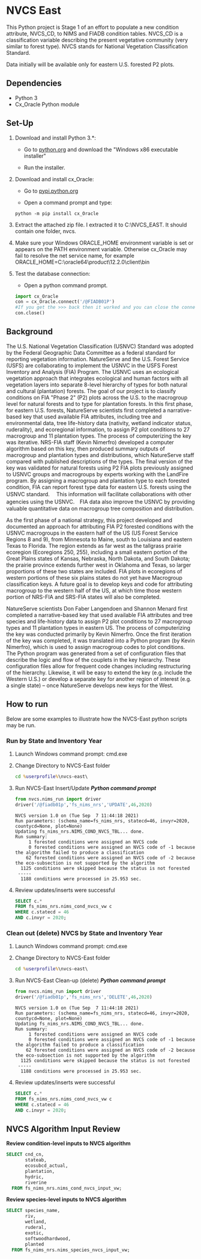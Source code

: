 # NVCS East

This Python project is Stage 1 of an effort to populate a new condition
attribute, NVCS_CD, to NIMS and FIADB condition tables. NVCS_CD is a
classification variable describing the present vegetative community (very
similar to forest type). NVCS stands for National Vegetation Classification
Standard.

Data initially will be available only for eastern U.S. forested P2 plots.

## Dependencies
- Python 3
- Cx_Oracle Python module

## Set-Up
1. Download and install Python 3.*:

   - Go to [python.org](https://www.python.org/downloads)
   and download the "Windows x86 executable installer"

   - Run the installer.

2. Download and install cx_Oracle:

   - Go to [pypi.python.org](https://pypi.python.org/pypi/cx_Oracle "Cx_Oracle Downloads")

   - Open a command prompt and type:
   ```
   python -m pip install cx_Oracle
   ```

3. Extract the attached zip file.  I extracted it to C:\NVCS_EAST.  It should contain one folder, nvcs.

4. Make sure your Windows ORACLE_HOME environment variable is set or appears on the PATH environment variable.  Otherwise cx_Oracle may fail to resolve
   the net service name, for example ORACLE_HOME=C:\oracle64\product\12.2.0\client\bin

5. Test the database connection:

   - Open a python command prompt.
    ```python
    import cx_Oracle
    con = cx_Oracle.connect('/@FIADB01P')
    #If you get the >>> back then it worked and you can close the connection:
    con.close()
    ```

## Background

The U.S. National Vegetation Classification (USNVC) Standard was adopted by the
Federal Geographic Data Committee as a federal standard for reporting
vegetation information. NatureServe and the U.S. Forest Service (USFS) are
collaborating to implement the USNVC in the USFS Forest Inventory and Analysis
(FIA) Program. The USNVC uses an ecological vegetation approach that integrates
ecological and human factors with all vegetation layers into separate 8-level
hierarchy of types for both natural and cultural (plantation) forests. The goal
of our project is to classify conditions on FIA "Phase 2" (P2) plots across the
U.S. to the macrogroup level for natural forests and to type for plantation
forests. In this first phase, for eastern U.S. forests, NatureServe scientists
first completed a narrative-based key that used available FIA attributes,
including tree and environmental data, tree life-history data (nativity,
wetland indicator status, ruderality), and ecoregional information, to assign
P2 plot conditions to 27 macrogroup and 11 plantation types. The process of
computerizing the key was iterative. NRS-FIA staff (Kevin Nimerfro) developed a
computer algorithm based on this key, then produced summary outputs of
macrogroup and plantation types and distributions, which NatureServe staff
compared with published descriptions of the types. The final version of the key
was validated for natural forests using P2 FIA plots previously assigned to
USNVC groups and macrogroups by experts working with the LandFire program. By
assigning a macrogroup and plantation type to each forested condition, FIA can
report forest type data for eastern U.S. forests using the USNVC standard.　
This information will facilitate collaborations with other agencies using the
USNVC.　FIA data also improve the USNVC by providing valuable quantitative data
on macrogroup tree composition and distribution.

As the first phase of a national strategy, this project developed and
documented an approach for attributing FIA P2 forested conditions with the
USNVC macrogroups in the eastern half of the US (US Forest Service Regions 8
and 9), from Minnesota to Maine, south to Louisiana and eastern Texas to
Florida. The region extends as far west as the tallgrass prairie ecoregion
(Ecoregions 250, 255), including a small eastern portion of the Great Plains
states of Kansas, Nebraska, North Dakota, and South Dakota; the prairie
province extends further west in Oklahoma and Texas, so larger proportions of
these two states are included. FIA plots in ecoregions of western portions of
these six plains states do not yet have Macrogroup classification keys. A
future goal is to develop keys and code for attributing macrogroup to the
western half of the US, at which time those western portion of NRS-FIA and
SRS-FIA states will also be completed.

NatureServe scientists Don Faber Langendoen and Shannon Menard first completed
a narrative-based key that used available FIA attributes and tree species and
life-history data to assign P2 plot conditions to 27 macrogroup types and 11
plantation types in eastern US. The process of computerizing the key was
conducted primarily by Kevin Nimerfro. Once the first iteration of the key was
completed, it was translated into a Python program (by Kevin Nimerfro), which
is used to assign macrogroup codes to plot conditions. The Python program was
generated from a set of configuration files that describe the logic and flow of
the couplets in the key hierarchy. These configuration files allow for frequent
code changes including restructuring of the hierarchy. Likewise, it will be
easy to extend the key (e.g. include the Western U.S.) or develop a separate
key for another region of interest (e.g. a single state) – once NatureServe
develops new keys for the West.

## How to run

Below are some examples to illustrate how the NVCS-East python scripts may be
run.

### Run by State and Inventory Year

1. Launch Windows command prompt: cmd.exe
2. Change Directory to NVCS-East folder
    ```cmd
    cd %userprofile%\nvcs-east\
    ```
3. Run NVCS-East Insert/Update
    ***Python command prompt***
    ```python
    from nvcs.nims_run import driver
    driver('/@fiadb01p','fs_nims_nrs','UPDATE',46,2020)
    ```

    ```
    NVCS version 1.0 on (Tue Sep  7 11:44:18 2021)
    Run parameters: (schema_name=fs_nims_nrs, statecd=46, invyr=2020, countycd=None, plot=None)
    Updating fs_nims_nrs.NIMS_COND_NVCS_TBL... done.
    Run summary:
         1 forested conditions were assigned an NVCS code
         0 forested conditions were assigned an NVCS code of -1 because the algorithm failed to produce a classification
        62 forested conditions were assigned an NVCS code of -2 because the eco-subsection is not supported by the algorithm
      1125 conditions were skipped because the status is not forested
     -----
      1188 conditions were processed in 25.953 sec.
    ```
4. Review updates/inserts were successful
    ```sql
    SELECT c.*
    FROM fs_nims_nrs.nims_cond_nvcs_vw c
    WHERE c.statecd = 46
    AND c.invyr = 2020;
    ```

### Clean out (delete) NVCS by State and Inventory Year

1. Launch Windows command prompt: cmd.exe
2. Change Directory to NVCS-East folder
    ```cmd
    cd %userprofile%\nvcs-east\
    ```
3. Run NVCS-East Clean-up (delete)
    ***Python command prompt***
    ```python
    from nvcs.nims_run import driver
    driver('/@fiadb01p','fs_nims_nrs','DELETE',46,2020)
    ```

    ```
    NVCS version 1.0 on (Tue Sep  7 11:44:18 2021)
    Run parameters: (schema_name=fs_nims_nrs, statecd=46, invyr=2020, countycd=None, plot=None)
    Updating fs_nims_nrs.NIMS_COND_NVCS_TBL... done.
    Run summary:
         1 forested conditions were assigned an NVCS code
         0 forested conditions were assigned an NVCS code of -1 because the algorithm failed to produce a classification
        62 forested conditions were assigned an NVCS code of -2 because the eco-subsection is not supported by the algorithm
      1125 conditions were skipped because the status is not forested
     -----
      1188 conditions were processed in 25.953 sec.
    ```
4. Review updates/inserts were successful
    ```sql
    SELECT c.*
    FROM fs_nims_nrs.nims_cond_nvcs_vw c
    WHERE c.statecd = 46
    AND c.invyr = 2020;
    ```

## NVCS Algorithm Input Review

**Review condition-level inputs to NVCS algorithm**

```sql
SELECT cnd_cn,
       stateab,
       ecosubcd_actual,
       plantation,
       hydric,
       riverine
  FROM fs_nims_nrs.nims_cond_nvcs_input_vw;
```

**Review species-level inputs to NVCS algorithm**

```sql
SELECT species_name,
       riv,
       wetland,
       ruderal,
       exotic,
       softwoodhardwood,
       planted
  FROM fs_nims_nrs.nims_species_nvcs_input_vw;
```
